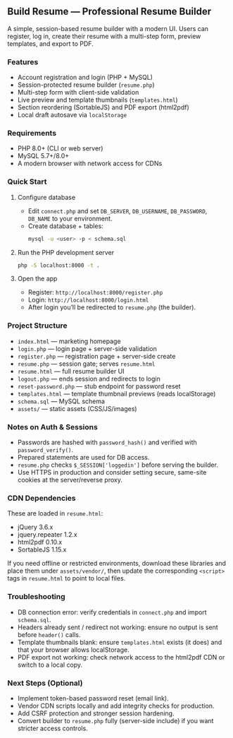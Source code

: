 ## Build Resume — Professional Resume Builder

A simple, session-based resume builder with a modern UI. Users can register, log in, create their resume with a multi-step form, preview templates, and export to PDF.

### Features
- Account registration and login (PHP + MySQL)
- Session-protected resume builder (`resume.php`)
- Multi-step form with client-side validation
- Live preview and template thumbnails (`templates.html`)
- Section reordering (SortableJS) and PDF export (html2pdf)
- Local draft autosave via `localStorage`

### Requirements
- PHP 8.0+ (CLI or web server)
- MySQL 5.7+/8.0+
- A modern browser with network access for CDNs

### Quick Start
1) Configure database
   - Edit `connect.php` and set `DB_SERVER`, `DB_USERNAME`, `DB_PASSWORD`, `DB_NAME` to your environment.
   - Create database + tables:
     ```bash
     mysql -u <user> -p < schema.sql
     ```

2) Run the PHP development server
   ```bash
   php -S localhost:8000 -t .
   ```

3) Open the app
   - Register: `http://localhost:8000/register.php`
   - Login: `http://localhost:8000/login.html`
   - After login you’ll be redirected to `resume.php` (the builder).

### Project Structure
- `index.html` — marketing homepage
- `login.php` — login page + server-side validation
- `register.php` — registration page + server-side create
- `resume.php` — session gate; serves `resume.html`
- `resume.html` — full resume builder UI
- `logout.php` — ends session and redirects to login
- `reset-password.php` — stub endpoint for password reset
- `templates.html` — template thumbnail previews (reads localStorage)
- `schema.sql` — MySQL schema
- `assets/` — static assets (CSS/JS/images)

### Notes on Auth & Sessions
- Passwords are hashed with `password_hash()` and verified with `password_verify()`.
- Prepared statements are used for DB access.
- `resume.php` checks `$_SESSION['loggedin']` before serving the builder.
- Use HTTPS in production and consider setting secure, same-site cookies at the server/reverse proxy.

### CDN Dependencies
These are loaded in `resume.html`:
- jQuery 3.6.x
- jquery.repeater 1.2.x
- html2pdf 0.10.x
- SortableJS 1.15.x

If you need offline or restricted environments, download these libraries and place them under `assets/vendor/`, then update the corresponding `<script>` tags in `resume.html` to point to local files.

### Troubleshooting
- DB connection error: verify credentials in `connect.php` and import `schema.sql`.
- Headers already sent / redirect not working: ensure no output is sent before `header()` calls.
- Template thumbnails blank: ensure `templates.html` exists (it does) and that your browser allows localStorage.
- PDF export not working: check network access to the html2pdf CDN or switch to a local copy.

### Next Steps (Optional)
- Implement token-based password reset (email link).
- Vendor CDN scripts locally and add integrity checks for production.
- Add CSRF protection and stronger session hardening.
- Convert builder to `resume.php` fully (server-side include) if you want stricter access controls.

